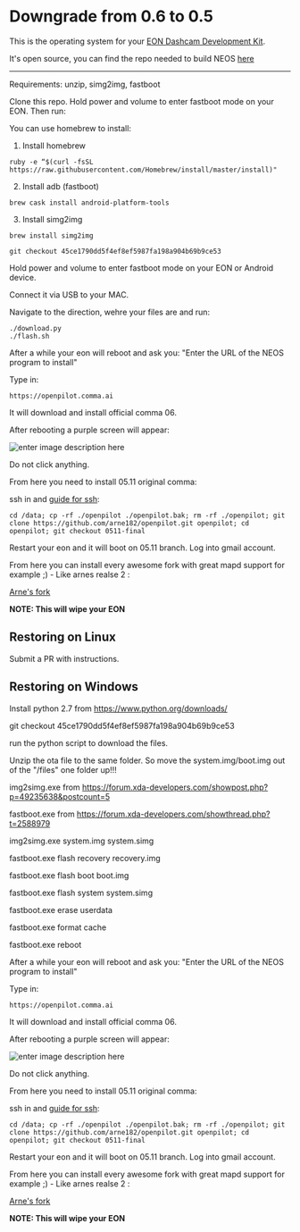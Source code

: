 Downgrade from 0.6 to 0.5 
======

This is the operating system for your [EON Dashcam Development Kit](https://shop.comma.ai/products/eon-dashcam-devkit).

It's open source, you can find the repo needed to build NEOS [here](https://github.com/commaai/eon-neos-builder)


------

Requirements: unzip, simg2img, fastboot

Clone this repo. Hold power and volume to enter fastboot mode on your EON. Then run:

You can use homebrew to install: 

1. Install homebrew

```
ruby -e “$(curl -fsSL https://raw.githubusercontent.com/Homebrew/install/master/install)"
```
2. Install adb (fastboot)

```
brew cask install android-platform-tools
```

3. Install simg2img
```
brew install simg2img
```

``` 
git checkout 45ce1790dd5f4ef8ef5987fa198a904b69b9ce53
```

Hold power and volume to enter fastboot mode on your EON or Android device. 

Connect it via USB to your MAC.

Navigate to the direction, wehre your files are and run:

```
./download.py 
./flash.sh
```

After a while your eon will reboot and ask you: "Enter the URL of the NEOS program to install"

Type in:

```
https://openpilot.comma.ai
```

It will download and install official comma 06. 

After rebooting a purple screen will appear: 

![enter image description here](https://cdn.discordapp.com/attachments/555026950067060736/597766347031838723/image0.jpg)


Do not click anything. 

From here you need to install 05.11 original comma:

ssh in and [guide for ssh](https://medium.com/@jfrux/comma-eon-getting-connected-with-ssh-3ed6136e4a75): 

```
cd /data; cp -rf ./openpilot ./openpilot.bak; rm -rf ./openpilot; git clone https://github.com/arne182/openpilot.git openpilot; cd openpilot; git checkout 0511-final
```

Restart your eon and it will boot on 05.11 branch. Log into gmail account.

From here you can install every awesome fork with great mapd support for example ;) - Like arnes realse 2 :

[Arne's fork](https://github.com/arne182/openpilot/tree/release2)



<b>NOTE: This will wipe your EON</b>



Restoring on Linux
------
Submit a PR with instructions.

Restoring on Windows
------
Install python 2.7 from https://www.python.org/downloads/

git checkout 45ce1790dd5f4ef8ef5987fa198a904b69b9ce53

run the python script to download the files.

Unzip the ota file to the same folder. So move the system.img/boot.img out of the "/files" one folder up!!!

img2simg.exe from  https://forum.xda-developers.com/showpost.php?p=49235638&postcount=5

fastboot.exe from https://forum.xda-developers.com/showthread.php?t=2588979

img2simg.exe system.img system.simg

fastboot.exe flash recovery recovery.img

fastboot.exe flash boot boot.img

fastboot.exe flash system system.simg

fastboot.exe erase userdata

fastboot.exe format cache

fastboot.exe reboot

After a while your eon will reboot and ask you: "Enter the URL of the NEOS program to install"

Type in:

```
https://openpilot.comma.ai
```

It will download and install official comma 06. 

After rebooting a purple screen will appear: 

![enter image description here](https://cdn.discordapp.com/attachments/555026950067060736/597766347031838723/image0.jpg)


Do not click anything. 

From here you need to install 05.11 original comma:

ssh in and [guide for ssh](https://medium.com/@jfrux/comma-eon-getting-connected-with-ssh-3ed6136e4a75): 

```
cd /data; cp -rf ./openpilot ./openpilot.bak; rm -rf ./openpilot; git clone https://github.com/arne182/openpilot.git openpilot; cd openpilot; git checkout 0511-final
```

Restart your eon and it will boot on 05.11 branch. Log into gmail account.

From here you can install every awesome fork with great mapd support for example ;) - Like arnes realse 2 :

[Arne's fork](https://github.com/arne182/openpilot/tree/release2)



<b>NOTE: This will wipe your EON</b>
